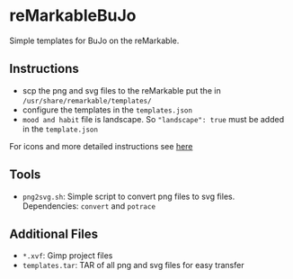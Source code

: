 # reMarkableBuJo

Simple templates for BuJo on the reMarkable.

## Instructions

 - scp the png and svg files to the reMarkable put the in `/usr/share/remarkable/templates/`
 - configure the templates in the `templates.json`
 - `mood and habit` file is landscape. So `"landscape": true` must be added in the `template.json`

For icons and more detailed instructions see [here](https://remarkablewiki.com/tips/templates)

## Tools

 - `png2svg.sh`:  Simple script to convert png files to svg files. Dependencies: `convert` and `potrace`

## Additional Files

 - `*.xvf`: Gimp project files
 - `templates.tar`: TAR of all png and svg files for easy transfer 
